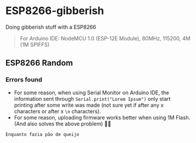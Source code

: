 # ESP8266-gibberish
Doing gibberish stuff with a ESP8266

> For Arduino IDE: NodeMCU 1.0 (ESP-12E Module), 80MHz, 115200, 4M (1M SPIFFS)

## ESP8266 Random

### Errors found

* For some reason, when using Serial Monitor on Arduino IDE, the information sent through ``Serial.print("Lorem Ipsum")`` only start printing after some write was made (not sure yet if after any x characters or after x ``\n`` characters).
* For some reason, uploading firmware works better when using 1M Flash. (And also solves the above problem) 🤷‍♂️

```Enquanto fazia pão de queijo```